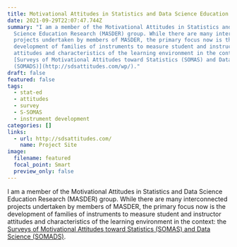 ```yaml
---
title: Motivational Attitudes in Statistics and Data Science Education Research
date: 2021-09-29T22:07:47.744Z
summary: "I am a member of the Motivational Attitudes in Statistics and Data
  Science Education Research (MASDER) group. While there are many interconnected
  projects undertaken by members of MASDER, the primary focus now is the
  development of families of instruments to measure student and instructor
  attitudes and characteristics of the learning environment in the context: the
  [Surveys of Motivational Attitudes toward Statistics (SOMAS) and Data Science
  (SOMADS)](http://sdsattitudes.com/wp/)."
draft: false
featured: false
tags:
  - stat-ed
  - attitudes
  - survey
  - S-SOMAS
  - instrument development
categories: []
links:
  - url: http://sdsattitudes.com/
    name: Project Site
image:
  filename: featured
  focal_point: Smart
  preview_only: false
---
```

I am a member of the Motivational Attitudes in Statistics and Data Science Education Research (MASDER) group. While there are many interconnected projects undertaken by members of MASDER, the primary focus now is the development of families of instruments to measure student and instructor attitudes and characteristics of the learning environment in the context: the [Surveys of Motivational Attitudes toward Statistics (SOMAS) and Data Science (SOMADS)](http://sdsattitudes.com/wp/).